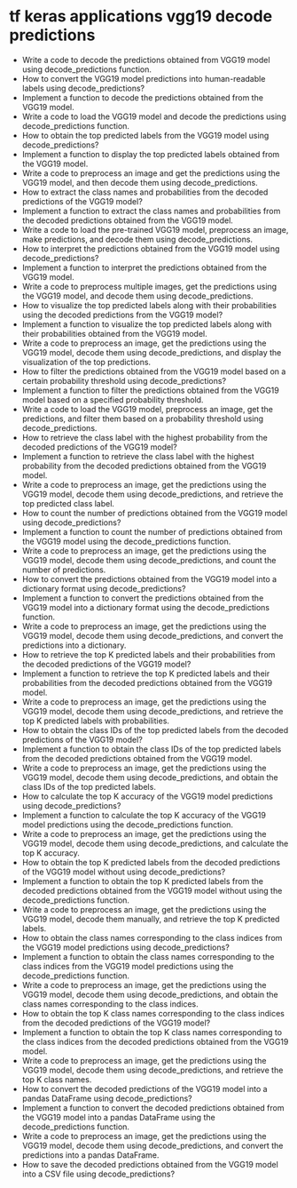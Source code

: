 # tf keras applications vgg19 decode predictions

- Write a code to decode the predictions obtained from VGG19 model using decode_predictions function.
- How to convert the VGG19 model predictions into human-readable labels using decode_predictions?
- Implement a function to decode the predictions obtained from the VGG19 model.
- Write a code to load the VGG19 model and decode the predictions using decode_predictions function.
- How to obtain the top predicted labels from the VGG19 model using decode_predictions?
- Implement a function to display the top predicted labels obtained from the VGG19 model.
- Write a code to preprocess an image and get the predictions using the VGG19 model, and then decode them using decode_predictions.
- How to extract the class names and probabilities from the decoded predictions of the VGG19 model?
- Implement a function to extract the class names and probabilities from the decoded predictions obtained from the VGG19 model.
- Write a code to load the pre-trained VGG19 model, preprocess an image, make predictions, and decode them using decode_predictions.
- How to interpret the predictions obtained from the VGG19 model using decode_predictions?
- Implement a function to interpret the predictions obtained from the VGG19 model.
- Write a code to preprocess multiple images, get the predictions using the VGG19 model, and decode them using decode_predictions.
- How to visualize the top predicted labels along with their probabilities using the decoded predictions from the VGG19 model?
- Implement a function to visualize the top predicted labels along with their probabilities obtained from the VGG19 model.
- Write a code to preprocess an image, get the predictions using the VGG19 model, decode them using decode_predictions, and display the visualization of the top predictions.
- How to filter the predictions obtained from the VGG19 model based on a certain probability threshold using decode_predictions?
- Implement a function to filter the predictions obtained from the VGG19 model based on a specified probability threshold.
- Write a code to load the VGG19 model, preprocess an image, get the predictions, and filter them based on a probability threshold using decode_predictions.
- How to retrieve the class label with the highest probability from the decoded predictions of the VGG19 model?
- Implement a function to retrieve the class label with the highest probability from the decoded predictions obtained from the VGG19 model.
- Write a code to preprocess an image, get the predictions using the VGG19 model, decode them using decode_predictions, and retrieve the top predicted class label.
- How to count the number of predictions obtained from the VGG19 model using decode_predictions?
- Implement a function to count the number of predictions obtained from the VGG19 model using the decode_predictions function.
- Write a code to preprocess an image, get the predictions using the VGG19 model, decode them using decode_predictions, and count the number of predictions.
- How to convert the predictions obtained from the VGG19 model into a dictionary format using decode_predictions?
- Implement a function to convert the predictions obtained from the VGG19 model into a dictionary format using the decode_predictions function.
- Write a code to preprocess an image, get the predictions using the VGG19 model, decode them using decode_predictions, and convert the predictions into a dictionary.
- How to retrieve the top K predicted labels and their probabilities from the decoded predictions of the VGG19 model?
- Implement a function to retrieve the top K predicted labels and their probabilities from the decoded predictions obtained from the VGG19 model.
- Write a code to preprocess an image, get the predictions using the VGG19 model, decode them using decode_predictions, and retrieve the top K predicted labels with probabilities.
- How to obtain the class IDs of the top predicted labels from the decoded predictions of the VGG19 model?
- Implement a function to obtain the class IDs of the top predicted labels from the decoded predictions obtained from the VGG19 model.
- Write a code to preprocess an image, get the predictions using the VGG19 model, decode them using decode_predictions, and obtain the class IDs of the top predicted labels.
- How to calculate the top K accuracy of the VGG19 model predictions using decode_predictions?
- Implement a function to calculate the top K accuracy of the VGG19 model predictions using the decode_predictions function.
- Write a code to preprocess an image, get the predictions using the VGG19 model, decode them using decode_predictions, and calculate the top K accuracy.
- How to obtain the top K predicted labels from the decoded predictions of the VGG19 model without using decode_predictions?
- Implement a function to obtain the top K predicted labels from the decoded predictions obtained from the VGG19 model without using the decode_predictions function.
- Write a code to preprocess an image, get the predictions using the VGG19 model, decode them manually, and retrieve the top K predicted labels.
- How to obtain the class names corresponding to the class indices from the VGG19 model predictions using decode_predictions?
- Implement a function to obtain the class names corresponding to the class indices from the VGG19 model predictions using the decode_predictions function.
- Write a code to preprocess an image, get the predictions using the VGG19 model, decode them using decode_predictions, and obtain the class names corresponding to the class indices.
- How to obtain the top K class names corresponding to the class indices from the decoded predictions of the VGG19 model?
- Implement a function to obtain the top K class names corresponding to the class indices from the decoded predictions obtained from the VGG19 model.
- Write a code to preprocess an image, get the predictions using the VGG19 model, decode them using decode_predictions, and retrieve the top K class names.
- How to convert the decoded predictions of the VGG19 model into a pandas DataFrame using decode_predictions?
- Implement a function to convert the decoded predictions obtained from the VGG19 model into a pandas DataFrame using the decode_predictions function.
- Write a code to preprocess an image, get the predictions using the VGG19 model, decode them using decode_predictions, and convert the predictions into a pandas DataFrame.
- How to save the decoded predictions obtained from the VGG19 model into a CSV file using decode_predictions?